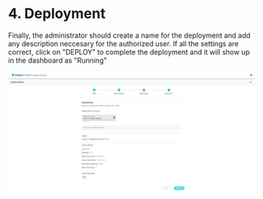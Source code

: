 # 4. Deployment

Finally, the administrator should create a name for the deployment and add any description neccesary for the authorized user. If all the settings are correct, click on "DEPLOY" to complete the deployment and it will show up in the dashboard as "Running"

![](<../../.gitbook/assets/image (21).png>)

